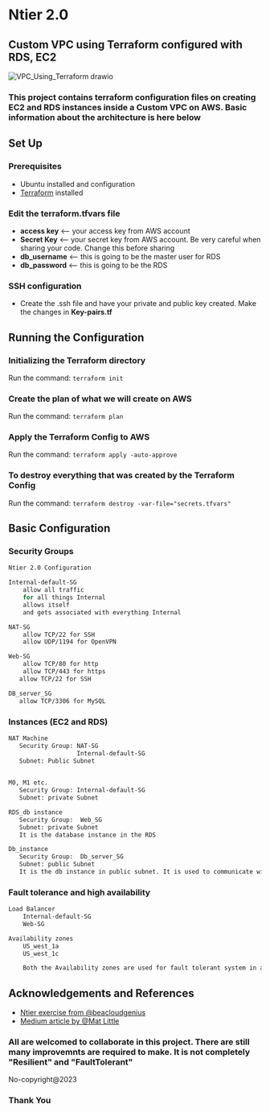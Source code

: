 # Ntier 2.0
## Custom VPC using Terraform configured with RDS, EC2 

![VPC_Using_Terraform drawio](https://github.com/haard7/Ntier2.0_Custom_VPC_using_Terraform/assets/69381806/d930e459-2735-4528-9dea-36ccaa0a18b7)


### This project contains terraform configuration files on creating EC2 and RDS instances inside a Custom VPC on AWS. Basic information about the architecture is here  below

## Set Up
### Prerequisites
- Ubuntu installed and configuration
- [Terraform](https://www.terraform.io/downloads) installed

### Edit the terraform.tfvars file
 - **access key** <-- your access key from AWS account 
  - **Secret Key** <-- your secret key from AWS account. Be very careful when sharing your code. Change this before sharing 
  - **db_username** <-- this is going to be the master user for RDS
  - **db_password** <-- this is going to be the RDS 


### SSH configuration
- Create the .ssh file and have your private and public key created. Make the changes in **Key-pairs.tf**

## Running the Configuration
### Initializing the Terraform directory
Run the command: `terraform init`

### Create the plan of what we will create on AWS
Run the command: `terraform plan`

### Apply the Terraform Config to AWS
Run the command: `terraform apply -auto-approve`

### To destroy everything that was created by the Terraform Config
Run the command: `terraform destroy -var-file="secrets.tfvars"`
## Basic Configuration


### Security Groups
```bash
Ntier 2.0 Configuration

Internal-default-SG
	allow all traffic 
	for all things Internal
	allows itself
	and gets associated with everything Internal

NAT-SG
	allow TCP/22 for SSH
	allow UDP/1194 for OpenVPN

Web-SG
	allow TCP/80 for http
	allow TCP/443 for https
   allow TCP/22 for SSH

DB_server_SG
   allow TCP/3306 for MySQL 
```
### Instances (EC2 and RDS)

```bash
NAT Machine
   Security Group: NAT-SG
                   Internal-default-SG
   Subnet: Public Subnet
  

M0, M1 etc.
   Security Group: Internal-default-SG
   Subnet: private Subnet 

RDS_db instance
   Security Group:  Web_SG
   Subnet: private Subnet 
   It is the database instance in the RDS

Db_instance
   Security Group:  Db_server_SG
   Subnet: public Subnet 
   It is the db instance in public subnet. It is used to communicate with the rds database using port 3306.
```

### Fault tolerance and high availability
```bash
Load Balancer
	Internal-default-SG
	Web-SG

Availability zones
    US_west_1a
    US_west_1c

    Both the Availability zones are used for fault tolerant system in app servers app1 and app2 
```

## Acknowledgements and References

 - [Ntier exercise from @beacloudgenius](https://github.com/beacloudgenius/ntier)
 - [Medium article by @Mat Little](https://medium.com/strategio/using-terraform-to-create-aws-vpc-ec2-and-rds-instances-c7f3aa416133)


 ### All are welcomed to collaborate in this project. There are still many improvemnts are required to make. It is not completely "Resilient" and "FaultTolerant"

 No-copyright@2023 


 ### Thank You



